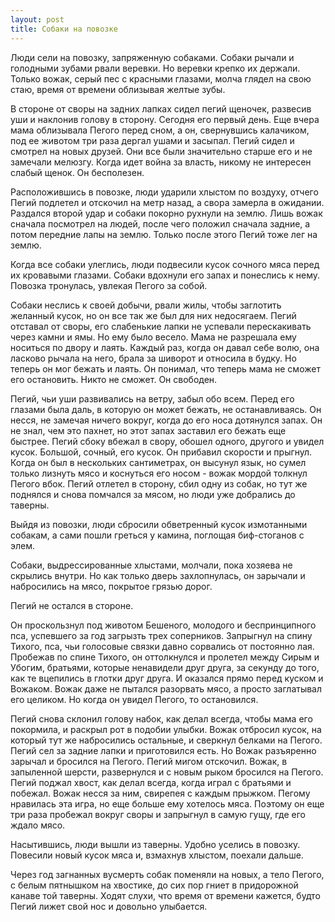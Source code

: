 ```yaml
---
layout: post
title: Собаки на повозке
---
```


Люди сели на повозку, запряженную собаками. Собаки рычали и голодными зубами рвали веревки. Но веревки крепко их держали. Только вожак, серый пес с красными глазами, молча глядел на свою стаю, время от времени облизывая желтые зубы. 

В стороне от своры на задних лапках сидел пегий щеночек, развесив уши и наклонив голову в сторону. Сегодня его первый день. Еще вчера мама облизывала Пегого перед сном, а он, свернувшись калачиком, под ее животом три раза дергал ушами и засыпал. Пегий сидел и смотрел на новых друзей. Они все были значительно старше его и не замечали мелюзгу. Когда идет война за власть, никому не интересен слабый щенок. Он бесполезен. 

Расположившись в повозке, люди ударили хлыстом по воздуху, отчего Пегий подлетел и отскочил на метр назад, а свора замерла в ожидании. Раздался второй удар и собаки покорно рухнули на землю. Лишь вожак сначала посмотрел на людей, после чего положил сначала задние, а потом передние лапы на землю. Только после этого Пегий тоже лег на землю.

Когда все собаки улеглись, люди подвесили кусок сочного мяса перед их кровавыми глазами. Собаки вдохнули его запах и  понеслись к нему. Повозка тронулась, увлекая Пегого за собой.

Собаки неслись к своей добычи, рвали жилы, чтобы заглотить желанный кусок, но он все так же был для них недосягаем. Пегий отставал от своры, его слабенькие лапки не успевали перескакивать через камни и ямы. Но ему было весело. Мама не разрешала ему носиться по двору и лаять. Каждый раз, когда он давал себе волю, она ласково рычала на него, брала за шиворот и относила в будку. Но теперь он мог бежать и лаять. Он понимал, что теперь мама не сможет его остановить. Никто не сможет. Он свободен. 

Пегий, чьи уши развивались на ветру, забыл обо всем. Перед его глазами была даль, в которую он может бежать, не останавливаясь. Он несся, не замечая ничего вокруг, когда до его носа дотянулся запах. Он не знал, чем это пахнет, но этот запах заставил его бежать еще быстрее. Пегий сбоку вбежал в свору, обошел одного, другого и увидел кусок. Большой, сочный, его кусок. Он прибавил скорости и прыгнул. Когда он был в нескольких сантиметрах, он высунул язык, но сумел только лизнуть мясо и коснуться его носом  - вожак мордой толкнул Пегого вбок. Пегий отлетел в сторону, сбил одну из собак, но тут же поднялся и снова помчался за мясом, но люди уже добрались до таверны. 

Выйдя из повозки, люди сбросили обветренный кусок измотанными собакам, а сами пошли греться у камина, поглощая биф-стоганов с элем. 

Собаки, выдрессированные хлыстами, молчали, пока хозяева не скрылись внутри. Но как только дверь захлопнулась, он зарычали и набросились на мясо, покрытое грязью дорог. 

Пегий не остался в стороне.

 Он проскользнул под животом Бешеного, молодого и беспринципного пса, успевшего за год загрызть трех соперников. Запрыгнул на спину Тихого, пса, чьи голосовые связки давно сорвались от постоянно лая. Пробежав по спине Тихого, он оттолкнулся и пролетел между Сирым и Убогим, братьями, которые ненавидели друг друга, за секунду до того, как те вцепились в глотки друг друга. И оказался прямо перед куском и Вожаком. Вожак даже не пытался разорвать мясо, а просто заглатывал его целиком. Но когда он увидел Пегого, то остановился. 

Пегий снова склонил голову набок, как делал всегда, чтобы мама его покормила, и раскрыл рот в подобии улыбки. Вожак отбросил кусок, на который тут же набросились остальные, и сверкнул белками на Пегого. Пегий сел за задние лапки и приготовился есть. Но Вожак разъяренно зарычал и бросился на Пегого. Пегий мигом отскочил. Вожак, в запыленной шерсти,  развернулся и с новым рыком бросился на Пегого. Пегий поджал хвост, как делал всегда, когда играл с братьями и побежал. Вожак несся за ним, свирепея с каждым прыжком. Пегому нравилась эта игра, но еще больше ему хотелось мяса. Поэтому он еще три раза пробежал вокруг своры и запрыгнул в самую гущу, где его ждало мясо. 

Насытившись, люди вышли из таверны. Удобно уселись в повозку. Повесили новый кусок мяса и, взмахнув хлыстом, поехали дальше.

Через год загнанных вусмерть собак поменяли на новых, а тело Пегого, с белым пятнышком на хвостике, до сих пор гниет в придорожной канаве той таверны. Ходят слухи, что время от времени кажется, будто Пегий лижет свой нос и довольно улыбается.
